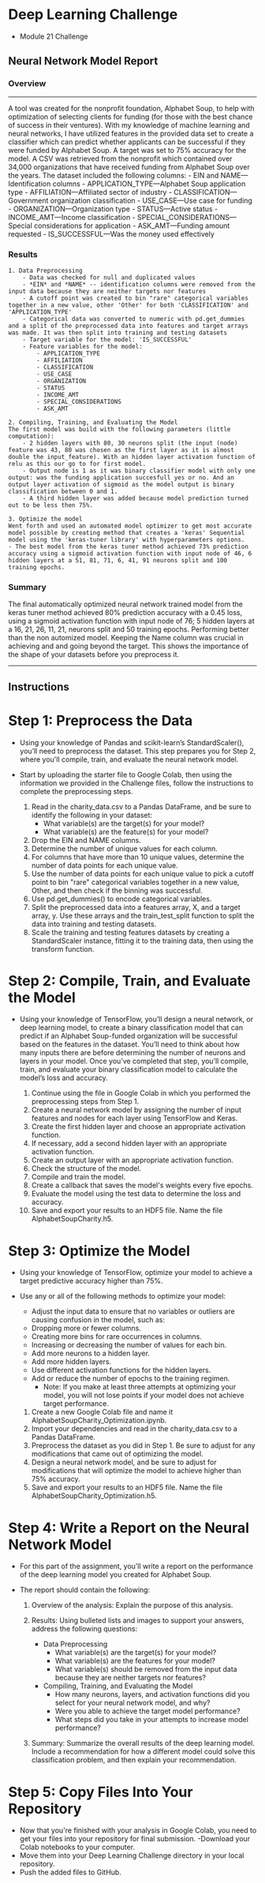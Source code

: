 # Deep Learning Challenge
- Module 21 Challenge

## Neural Network Model Report
### Overview
---
A tool was created for the nonprofit foundation, Alphabet Soup, to help with optimization of selecting clients for funding (for those with the best chance of success in their ventures). With my knowledge of machine learning and neural networks, I have utilized features in the provided data set to create a classifier which can predict whether applicants can be successful if they were funded by Alphabet Soup. A target was set to 75% accuracy for the model. A CSV was retrieved from the nonprofit which contained over 34,000 organizations that have received funding from Alphabet Soup over the years. The dataset included the following columns: 
    - EIN and NAME—Identification columns
    - APPLICATION_TYPE—Alphabet Soup application type
    - AFFILIATION—Affiliated sector of industry
    - CLASSIFICATION—Government organization classification
    - USE_CASE—Use case for funding
    - ORGANIZATION—Organization type
    - STATUS—Active status
    - INCOME_AMT—Income classification
    - SPECIAL_CONSIDERATIONS—Special considerations for application
    - ASK_AMT—Funding amount requested
    - IS_SUCCESSFUL—Was the money used effectively

### Results 
    1. Data Preprocessing
        - Data was checked for null and duplicated values
        - *EIN* and *NAME* -- identification columns were removed from the input data because they are neither targets nor features
        - A cutoff point was created to bin "rare" categorical variables together in a new value, other 'Other' for both 'CLASSIFICATION' and 'APPLICATION_TYPE'
        - Categorical data was converted to numeric with pd.get_dummies and a split of the preprocessed data into features and target arrays was made. It was then split into training and testing datasets
        - Target variable for the model: 'IS_SUCCESSFUL'
        - Feature variables for the model:
            - APPLICATION_TYPE
            - AFFILIATION
            - CLASSIFICATION
            - USE_CASE
            - ORGANIZATION
            - STATUS
            - INCOME_AMT
            - SPECIAL_CONSIDERATIONS
            - ASK_AMT

    2. Compiling, Training, and Evaluating the Model
    The first model was build with the following parameters (little computation):
        - 2 hidden layers with 80, 30 neurons split (the input (node) feature was 43, 80 was chosen as the first layer as it is almost double the input_feature). With an hidden layer activation function of relu as this our go to for first model.
        - Output node is 1 as it was binary classifier model with only one output: was the funding application succesfull yes or no. And an output layer activation of sigmoid as the model output is binary classification between 0 and 1.
        - A third hidden layer was added because model prediction turned out to be less then 75%.
        
    3. Optimize the model
    Went forth and used an automated model optimizer to get most accurate model possible by creating method that creates a 'keras' Sequential model using the 'keras-tuner library' with hyperparameters options.
    - The best model from the keras tuner method achieved 73% prediction accuracy using a sigmoid activation function with input node of 46, 6 hidden layers at a 51, 81, 71, 6, 41, 91 neurons split and 100 training epochs. 

### Summary 
The final automatically optimized neural network trained model from the keras tuner method achieved 80% prediction accuracy with a 0.45 loss, using a sigmoid activation function with input node of 76; 5 hidden layers at a 16, 21, 26, 11, 21, neurons split and 50 training epochs. Performing better than the non automized model. Keeping the Name column was crucial in achieving and and going beyond the target. This shows the importance of the shape of your datasets before you preprocess it.

---
## Instructions
# Step 1: Preprocess the Data
- Using your knowledge of Pandas and scikit-learn’s StandardScaler(), you’ll need to preprocess the dataset. This step prepares you for Step 2, where you'll compile, train, and evaluate the neural network model.

- Start by uploading the starter file to Google Colab, then using the information we provided in the Challenge files, follow the instructions to complete the preprocessing steps.

    1. Read in the charity_data.csv to a Pandas DataFrame, and be sure to identify the following in your dataset:
        - What variable(s) are the target(s) for your model?
        - What variable(s) are the feature(s) for your model?
    2. Drop the EIN and NAME columns.
    3. Determine the number of unique values for each column.
    4. For columns that have more than 10 unique values, determine the number of data points for each unique value.
    5. Use the number of data points for each unique value to pick a cutoff point to bin "rare" categorical variables together in a new value, Other, and then check if the binning was successful.
    6. Use pd.get_dummies() to encode categorical variables.
    7. Split the preprocessed data into a features array, X, and a target array, y. Use these arrays and the train_test_split function to split the data into training and testing datasets.
    8. Scale the training and testing features datasets by creating a StandardScaler instance, fitting it to the training data, then using the transform function.

# Step 2: Compile, Train, and Evaluate the Model
- Using your knowledge of TensorFlow, you’ll design a neural network, or deep learning model, to create a binary classification model that can predict if an Alphabet Soup-funded organization will be successful based on the features in the dataset. You’ll need to think about how many inputs there are before determining the number of neurons and layers in your model. Once you’ve completed that step, you’ll compile, train, and evaluate your binary classification model to calculate the model’s loss and accuracy.

    1. Continue using the file in Google Colab in which you performed the preprocessing steps from Step 1.
    2. Create a neural network model by assigning the number of input features and nodes for each layer using TensorFlow and Keras.
    3. Create the first hidden layer and choose an appropriate activation function.
    4. If necessary, add a second hidden layer with an appropriate activation function.
    5. Create an output layer with an appropriate activation function.
    6. Check the structure of the model.
    7. Compile and train the model.
    8. Create a callback that saves the model's weights every five epochs.
    9. Evaluate the model using the test data to determine the loss and accuracy.
    10. Save and export your results to an HDF5 file. Name the file AlphabetSoupCharity.h5.

# Step 3: Optimize the Model
- Using your knowledge of TensorFlow, optimize your model to achieve a target predictive accuracy higher than 75%.

- Use any or all of the following methods to optimize your model:
    - Adjust the input data to ensure that no variables or outliers are causing confusion in the model, such as:
    - Dropping more or fewer columns.
    - Creating more bins for rare occurrences in columns.
    - Increasing or decreasing the number of values for each bin.
    - Add more neurons to a hidden layer.
    - Add more hidden layers.
    - Use different activation functions for the hidden layers.
    - Add or reduce the number of epochs to the training regimen.
        - Note: If you make at least three attempts at optimizing your model, you will not lose points if your model does not achieve target performance.
    
    1. Create a new Google Colab file and name it AlphabetSoupCharity_Optimization.ipynb.
    2. Import your dependencies and read in the charity_data.csv to a Pandas DataFrame.
    3. Preprocess the dataset as you did in Step 1. Be sure to adjust for any modifications that came out of optimizing the model.
    4. Design a neural network model, and be sure to adjust for modifications that will optimize the model to achieve higher than 75% accuracy.
    5. Save and export your results to an HDF5 file. Name the file AlphabetSoupCharity_Optimization.h5.

# Step 4: Write a Report on the Neural Network Model
- For this part of the assignment, you’ll write a report on the performance of the deep learning model you created for Alphabet Soup.
- The report should contain the following:

    1. Overview of the analysis: Explain the purpose of this analysis.

    2. Results: Using bulleted lists and images to support your answers, address the following questions:
        - Data Preprocessing
            - What variable(s) are the target(s) for your model?
            - What variable(s) are the features for your model?
            - What variable(s) should be removed from the input data because they are neither targets nor features?
        - Compiling, Training, and Evaluating the Model
            - How many neurons, layers, and activation functions did you select for your neural network model, and why?
            - Were you able to achieve the target model performance?
            - What steps did you take in your attempts to increase model performance?
    3. Summary: Summarize the overall results of the deep learning model. Include a recommendation for how a different model could solve this classification problem, and then explain your recommendation.

# Step 5: Copy Files Into Your Repository
- Now that you're finished with your analysis in Google Colab, you need to get your files into your repository for final submission.
-Download your Colab notebooks to your computer.
- Move them into your Deep Learning Challenge directory in your local repository.
- Push the added files to GitHub.